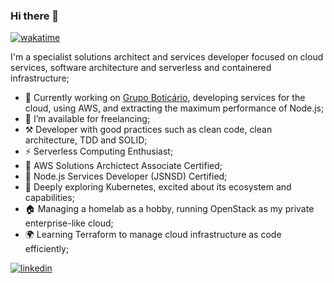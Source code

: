 ### Hi there 👋

[![wakatime](https://wakatime.com/badge/user/2a2bbd4d-1b6c-42d1-98d2-d96a1e15b05d.svg)](https://wakatime.com/@2a2bbd4d-1b6c-42d1-98d2-d96a1e15b05d)

I'm a specialist solutions architect and services developer focused on cloud services, software architecture and serverless and containered infrastructure;
- 🔭 Currently working on [Grupo Boticário](https://github.com/grupoboticario), developing services for the cloud, using AWS, and extracting the maximum performance of Node.js;
- 🤝 I’m available for freelancing;
- ⚒ Developer with good practices such as clean code, clean architecture, TDD and SOLID;
- ⚡️ Serverless Computing Enthusiast;
- 📜 AWS Solutions Archictect Associate Certified;
- 🐢 Node.js Services Developer (JSNSD) Certified;
- 🚀 Deeply exploring Kubernetes, excited about its ecosystem and capabilities;
- 🏠 Managing a homelab as a hobby, running OpenStack as my private enterprise-like cloud;
- 🌍 Learning Terraform to manage cloud infrastructure as code efficiently;


<a href="https://linkedin.com/in/ellyofreitas" target="_blank">
<img src="https://img.shields.io/badge/linkedin:  ellyofreitas-%2300acee.svg?color=405DE6&style=for-the-badge&logo=linkedin&logoColor=white" alt=linkedin style="margin-bottom: 5px;"/>
</a>
